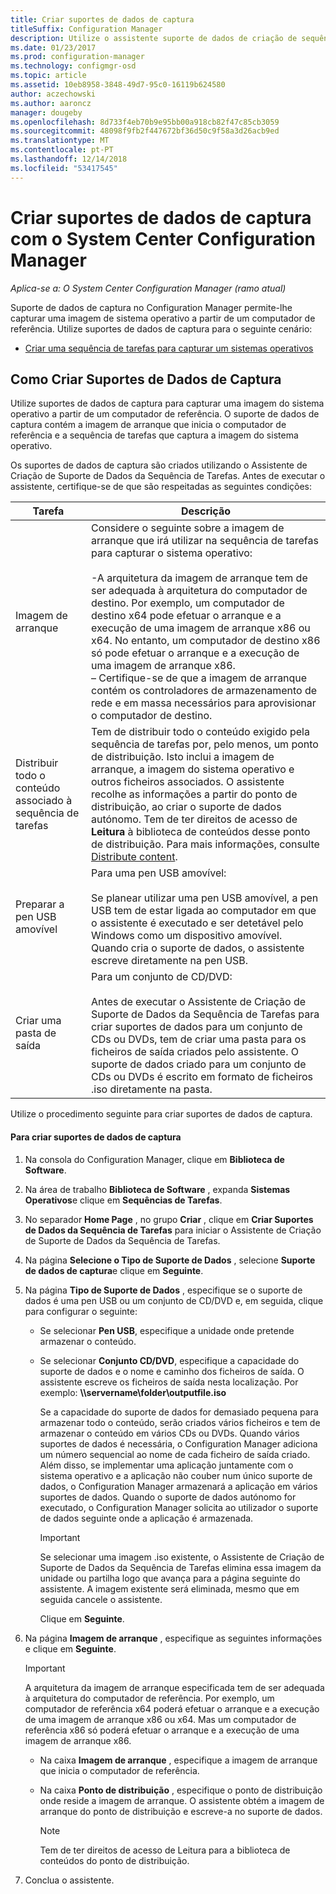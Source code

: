```yaml
---
title: Criar suportes de dados de captura
titleSuffix: Configuration Manager
description: Utilize o assistente suporte de dados de criação de sequência de tarefas para criar suportes de dados de captura no Configuration Manager para capturar uma imagem de sistema operativo a partir de um computador de referência.
ms.date: 01/23/2017
ms.prod: configuration-manager
ms.technology: configmgr-osd
ms.topic: article
ms.assetid: 10eb8958-3848-49d7-95c0-16119b624580
author: aczechowski
ms.author: aaroncz
manager: dougeby
ms.openlocfilehash: 8d733f4eb70b9e95bb00a918cb82f47c85cb3059
ms.sourcegitcommit: 48098f9fb2f447672bf36d50c9f58a3d26acb9ed
ms.translationtype: MT
ms.contentlocale: pt-PT
ms.lasthandoff: 12/14/2018
ms.locfileid: "53417545"
---
```

# <a name="create-capture-media-with-system-center-configuration-manager"></a>Criar suportes de dados de captura com o System Center Configuration Manager

*Aplica-se a: O System Center Configuration Manager (ramo atual)*

Suporte de dados de captura no Configuration Manager permite-lhe capturar uma imagem de sistema operativo a partir de um computador de referência. Utilize suportes de dados de captura para o seguinte cenário:  

-   [Criar uma sequência de tarefas para capturar um sistemas operativos](create-a-task-sequence-to-capture-an-operating-system.md)  

##  <a name="BKMK_CreateCaptureMedia"></a> Como Criar Suportes de Dados de Captura  
 Utilize suportes de dados de captura para capturar uma imagem do sistema operativo a partir de um computador de referência. O suporte de dados de captura contém a imagem de arranque que inicia o computador de referência e a sequência de tarefas que captura a imagem do sistema operativo.

Os suportes de dados de captura são criados utilizando o Assistente de Criação de Suporte de Dados da Sequência de Tarefas. Antes de executar o assistente, certifique-se de que são respeitadas as seguintes condições:  

|Tarefa|Descrição|  
|----------|-----------------|  
|Imagem de arranque|Considere o seguinte sobre a imagem de arranque que irá utilizar na sequência de tarefas para capturar o sistema operativo:<br /><br /> -A arquitetura da imagem de arranque tem de ser adequada à arquitetura do computador de destino. Por exemplo, um computador de destino x64 pode efetuar o arranque e a execução de uma imagem de arranque x86 ou x64. No entanto, um computador de destino x86 só pode efetuar o arranque e a execução de uma imagem de arranque x86.<br />– Certifique-se de que a imagem de arranque contém os controladores de armazenamento de rede e em massa necessários para aprovisionar o computador de destino.|  
|Distribuir todo o conteúdo associado à sequência de tarefas|Tem de distribuir todo o conteúdo exigido pela sequência de tarefas por, pelo menos, um ponto de distribuição. Isto inclui a imagem de arranque, a imagem do sistema operativo e outros ficheiros associados. O assistente recolhe as informações a partir do ponto de distribuição, ao criar o suporte de dados autónomo. Tem de ter direitos de acesso de **Leitura** à biblioteca de conteúdos desse ponto de distribuição.  Para mais informações, consulte [Distribute content](../../core/servers/deploy/configure/deploy-and-manage-content.md#bkmk_distribute).|  
|Preparar a pen USB amovível|Para uma pen USB amovível:<br /><br /> Se planear utilizar uma pen USB amovível, a pen USB tem de estar ligada ao computador em que o assistente é executado e ser detetável pelo Windows como um dispositivo amovível. Quando cria o suporte de dados, o assistente escreve diretamente na pen USB.|  
|Criar uma pasta de saída|Para um conjunto de CD/DVD:<br /><br /> Antes de executar o Assistente de Criação de Suporte de Dados da Sequência de Tarefas para criar suportes de dados para um conjunto de CDs ou DVDs, tem de criar uma pasta para os ficheiros de saída criados pelo assistente. O suporte de dados criado para um conjunto de CDs ou DVDs é escrito em formato de ficheiros .iso diretamente na pasta.|  

 Utilize o procedimento seguinte para criar suportes de dados de captura.  

#### <a name="to-create-capture-media"></a>Para criar suportes de dados de captura  

1. Na consola do Configuration Manager, clique em **Biblioteca de Software**.  

2. Na área de trabalho **Biblioteca de Software** , expanda **Sistemas Operativos**e clique em **Sequências de Tarefas**.  

3. No separador **Home Page** , no grupo **Criar** , clique em **Criar Suportes de Dados da Sequência de Tarefas** para iniciar o Assistente de Criação de Suporte de Dados da Sequência de Tarefas.  

4. Na página **Selecione o Tipo de Suporte de Dados** , selecione **Suporte de dados de captura**e clique em **Seguinte**.  

5. Na página **Tipo de Suporte de Dados** , especifique se o suporte de dados é uma pen USB ou um conjunto de CD/DVD e, em seguida, clique para configurar o seguinte:  

   - Se selecionar **Pen USB**, especifique a unidade onde pretende armazenar o conteúdo.  

   - Se selecionar **Conjunto CD/DVD**, especifique a capacidade do suporte de dados e o nome e caminho dos ficheiros de saída. O assistente escreve os ficheiros de saída nesta localização. Por exemplo:  **\\\servername\folder\outputfile.iso**  

      Se a capacidade do suporte de dados for demasiado pequena para armazenar todo o conteúdo, serão criados vários ficheiros e tem de armazenar o conteúdo em vários CDs ou DVDs. Quando vários suportes de dados é necessária, o Configuration Manager adiciona um número sequencial ao nome de cada ficheiro de saída criado. Além disso, se implementar uma aplicação juntamente com o sistema operativo e a aplicação não couber num único suporte de dados, o Configuration Manager armazenará a aplicação em vários suportes de dados. Quando o suporte de dados autónomo for executado, o Configuration Manager solicita ao utilizador o suporte de dados seguinte onde a aplicação é armazenada.  

     > [!IMPORTANT]  
     >  Se selecionar uma imagem .iso existente, o Assistente de Criação de Suporte de Dados da Sequência de Tarefas elimina essa imagem da unidade ou partilha logo que avança para a página seguinte do assistente. A imagem existente será eliminada, mesmo que em seguida cancele o assistente.  

     Clique em **Seguinte**.  

6. Na página **Imagem de arranque** , especifique as seguintes informações e clique em **Seguinte**.  

   > [!IMPORTANT]  
   >  A arquitetura da imagem de arranque especificada tem de ser adequada à arquitetura do computador de referência. Por exemplo, um computador de referência x64 poderá efetuar o arranque e a execução de uma imagem de arranque x86 ou x64. Mas um computador de referência x86 só poderá efetuar o arranque e a execução de uma imagem de arranque x86.  

   -   Na caixa **Imagem de arranque** , especifique a imagem de arranque que inicia o computador de referência.  

   -   Na caixa **Ponto de distribuição** , especifique o ponto de distribuição onde reside a imagem de arranque. O assistente obtém a imagem de arranque do ponto de distribuição e escreve-a no suporte de dados.  

       > [!NOTE]  
       >  Tem de ter direitos de acesso de Leitura para a biblioteca de conteúdos do ponto de distribuição.  

7. Conclua o assistente.  
